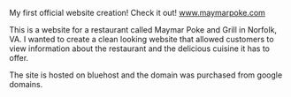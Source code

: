 My first official website creation! Check it out! www.maymarpoke.com

This is a website for a restaurant called Maymar Poke and Grill in Norfolk, VA. I wanted to create a clean looking website that allowed customers to view information about the restaurant and the delicious cuisine it has to offer.

The site is hosted on bluehost and the domain was purchased from google domains.
